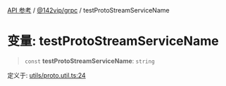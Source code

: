 [API 参考](../../../index.md) / [@142vip/grpc](../index.md) / testProtoStreamServiceName

# 变量: testProtoStreamServiceName

> `const` **testProtoStreamServiceName**: `string`

定义于: [utils/proto.util.ts:24](https://github.com/142vip/core-x/blob/724c9f80a9f43d7639fb0f15c0381f9ca258849b/packages/grpc/src/utils/proto.util.ts#L24)
